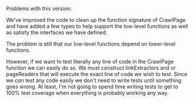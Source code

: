 Problems with this version:

We've improved the code to clean up the function signature of CrawlPage and have
added a few types to help support the low-level functions as well as satisfy the
interfaces we have defined.

The problem is still that our low-level functions depend on lower-level
functions.

However, if we want to test literally any line of code in the CrawlPage function
we can easily do so. We must construct linkExtractors and or pageReaders that
will execute the exact line of code we wish to test. Since we *can* test any
code easily we don't need to write tests until something goes wrong. At least,
I'm not going to spend time writing tests to get to 100% test coverage when
everything is probably working any way.